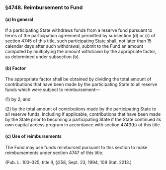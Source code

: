 ### §4748. Reimbursement to Fund ###

#### (a) In general ####

If a participating State withdraws funds from a reserve fund pursuant to terms of the participation agreement permitted by subsection (d) or (r) of section 4745 of this title, such participating State shall, not later than 15 calendar days after such withdrawal, submit to the Fund an amount computed by multiplying the amount withdrawn by the appropriate factor, as determined under subsection (b).

#### (b) Factor ####

The appropriate factor shall be obtained by dividing the total amount of contributions that have been made by the participating State to all reserve funds which were subject to reimbursement—

(1) by 2; and

(2) by the total amount of contributions made by the participating State to all reserve funds, including if applicable, contributions that have been made by the State prior to becoming a participating State if the State continued its own capital access program in accordance with section 4743(b) of this title.

#### (c) Use of reimbursements ####

The Fund may use funds reimbursed pursuant to this section to make reimbursements under section 4747 of this title.

(Pub. L. 103–325, title II, §258, Sept. 23, 1994, 108 Stat. 2213.)